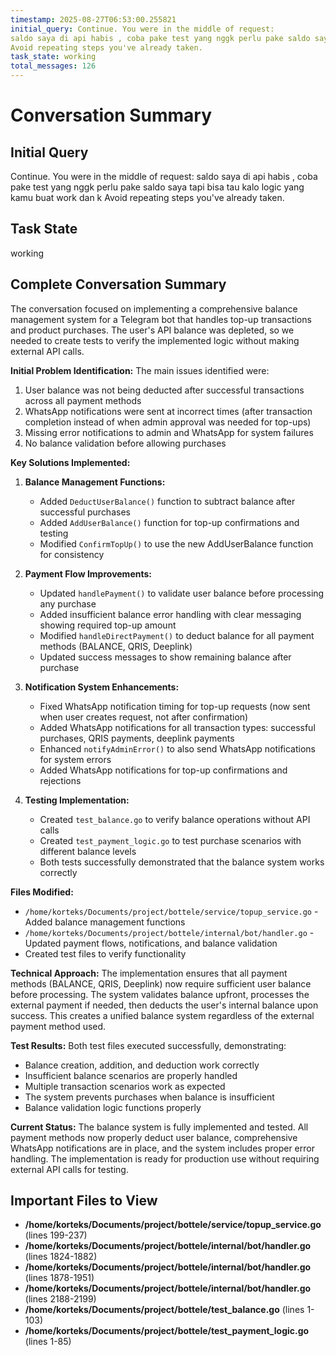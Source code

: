 ```yaml
---
timestamp: 2025-08-27T06:53:00.255821
initial_query: Continue. You were in the middle of request:
saldo saya di api habis , coba pake test yang nggk perlu pake saldo saya tapi bisa tau kalo logic yang kamu buat work dan k
Avoid repeating steps you've already taken.
task_state: working
total_messages: 126
---
```


# Conversation Summary

## Initial Query
Continue. You were in the middle of request:
saldo saya di api habis , coba pake test yang nggk perlu pake saldo saya tapi bisa tau kalo logic yang kamu buat work dan k
Avoid repeating steps you've already taken.

## Task State
working

## Complete Conversation Summary
The conversation focused on implementing a comprehensive balance management system for a Telegram bot that handles top-up transactions and product purchases. The user's API balance was depleted, so we needed to create tests to verify the implemented logic without making external API calls.

**Initial Problem Identification:**
The main issues identified were:
1. User balance was not being deducted after successful transactions across all payment methods
2. WhatsApp notifications were sent at incorrect times (after transaction completion instead of when admin approval was needed for top-ups)
3. Missing error notifications to admin and WhatsApp for system failures
4. No balance validation before allowing purchases

**Key Solutions Implemented:**

1. **Balance Management Functions:**
   - Added `DeductUserBalance()` function to subtract balance after successful purchases
   - Added `AddUserBalance()` function for top-up confirmations and testing
   - Modified `ConfirmTopUp()` to use the new AddUserBalance function for consistency

2. **Payment Flow Improvements:**
   - Updated `handlePayment()` to validate user balance before processing any purchase
   - Added insufficient balance error handling with clear messaging showing required top-up amount
   - Modified `handleDirectPayment()` to deduct balance for all payment methods (BALANCE, QRIS, Deeplink)
   - Updated success messages to show remaining balance after purchase

3. **Notification System Enhancements:**
   - Fixed WhatsApp notification timing for top-up requests (now sent when user creates request, not after confirmation)
   - Added WhatsApp notifications for all transaction types: successful purchases, QRIS payments, deeplink payments
   - Enhanced `notifyAdminError()` to also send WhatsApp notifications for system errors
   - Added WhatsApp notifications for top-up confirmations and rejections

4. **Testing Implementation:**
   - Created `test_balance.go` to verify balance operations without API calls
   - Created `test_payment_logic.go` to test purchase scenarios with different balance levels
   - Both tests successfully demonstrated that the balance system works correctly

**Files Modified:**
- `/home/korteks/Documents/project/bottele/service/topup_service.go` - Added balance management functions
- `/home/korteks/Documents/project/bottele/internal/bot/handler.go` - Updated payment flows, notifications, and balance validation
- Created test files to verify functionality

**Technical Approach:**
The implementation ensures that all payment methods (BALANCE, QRIS, Deeplink) now require sufficient user balance before processing. The system validates balance upfront, processes the external payment if needed, then deducts the user's internal balance upon success. This creates a unified balance system regardless of the external payment method used.

**Test Results:**
Both test files executed successfully, demonstrating:
- Balance creation, addition, and deduction work correctly
- Insufficient balance scenarios are properly handled
- Multiple transaction scenarios work as expected
- The system prevents purchases when balance is insufficient
- Balance validation logic functions properly

**Current Status:**
The balance system is fully implemented and tested. All payment methods now properly deduct user balance, comprehensive WhatsApp notifications are in place, and the system includes proper error handling. The implementation is ready for production use without requiring external API calls for testing.

## Important Files to View

- **/home/korteks/Documents/project/bottele/service/topup_service.go** (lines 199-237)
- **/home/korteks/Documents/project/bottele/internal/bot/handler.go** (lines 1824-1882)
- **/home/korteks/Documents/project/bottele/internal/bot/handler.go** (lines 1878-1951)
- **/home/korteks/Documents/project/bottele/internal/bot/handler.go** (lines 2188-2199)
- **/home/korteks/Documents/project/bottele/test_balance.go** (lines 1-103)
- **/home/korteks/Documents/project/bottele/test_payment_logic.go** (lines 1-85)


